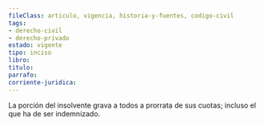 ```yaml
---
fileClass: articulo, vigencia, historia-y-fuentes, codigo-civil
tags:
- derecho-civil
- derecho-privado
estado: vigente
tipo: inciso
libro:
titulo:
parrafo:
corriente-juridica:
---
```

La porción del insolvente grava a todos a prorrata de sus cuotas; incluso el que ha de ser indemnizado.